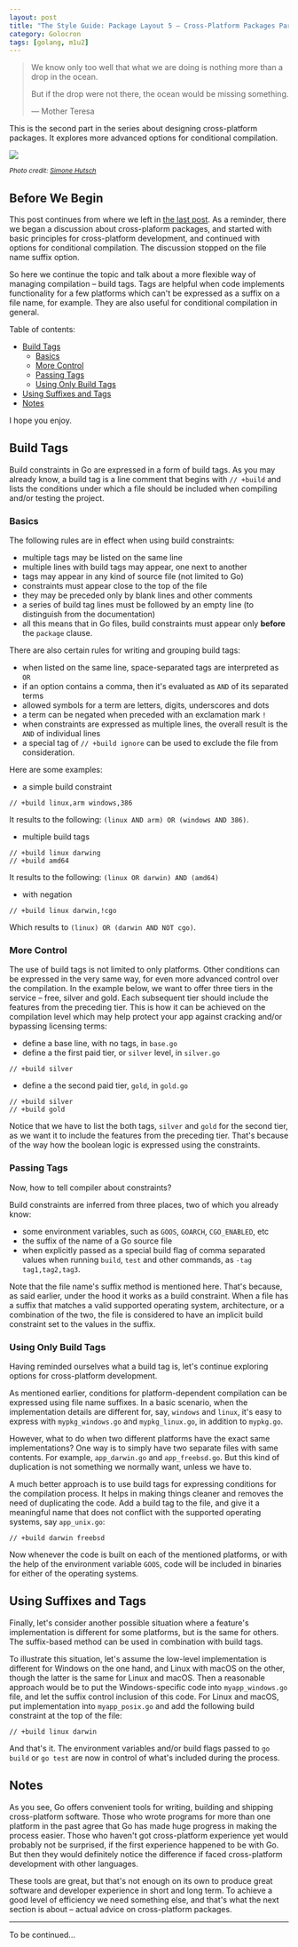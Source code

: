 ```yaml
---
layout: post
title: "The Style Guide: Package Layout 5 – Cross-Platform Packages Part II"
category: Golocron
tags: [golang, m1u2]
---
```


> We know only too well that what we are doing is nothing more than a drop in the ocean.
>
> But if the drop were not there, the ocean would be missing something.
>
> ― Mother Teresa

This is the second part in the series about designing cross-platform packages. It explores more advanced options for conditional compilation.


<!--more-->

![](/assets/m1u2_5.jpg)

<sub>_Photo credit:_ <a href="https://unsplash.com/@heysupersimi" target="_blank">_Simone Hutsch_</a></sub>


## Before We Begin

This post continues from where we left in [the last post](https://blog.pavelbrm.com/golocron/2021/04/17/package-layout-cross/). As a reminder, there we began a discussion about cross-plaform packages, and started with basic principles for cross-platform development, and continued with options for conditional compilation. The discussion stopped on the file name suffix option.

So here we continue the topic and talk about a more flexible way of managing compilation – build tags. Tags are helpful when code implements functionality for a few platforms which can't be expressed as a suffix on a file name, for example. They are also useful for conditional compilation in general.

Table of contents:
- [Build Tags](#build-tags)
  - [Basics](#basics)
  - [More Control](#more-control)
  - [Passing Tags](#passing-tags)
  - [Using Only Build Tags](#using-only-build-tags)
- [Using Suffixes and Tags](#using-suffixes-and-tags)
- [Notes](#notes)

I hope you enjoy.


## Build Tags

Build constraints in Go are expressed in a form of build tags. As you may already know, a build tag is a line comment that begins with `// +build` and lists the conditions under which a file should be included when compiling and/or testing the project.


### Basics

The following rules are in effect when using build constraints:
- multiple tags may be listed on the same line
- multiple lines with build tags may appear, one next to another
- tags may appear in any kind of source file (not limited to Go)
- constraints must appear close to the top of the file
- they may be preceded only by blank lines and other comments
- a series of build tag lines must be followed by an empty line (to distinguish from the documentation)
- all this means that in Go files, build constraints must appear only **before** the `package` clause.

There are also certain rules for writing and grouping build tags:
- when listed on the same line, space-separated tags are interpreted as `OR`
- if an option contains a comma, then it's evaluated as `AND` of its separated terms
- allowed symbols for a term are letters, digits, underscores and dots
- a term can be negated when preceded with an exclamation mark `!`
- when constraints are expressed as multiple lines, the overall result is the `AND` of individual lines
- a special tag of `// +build ignore` can be used to exclude the file from consideration.

Here are some examples:
- a simple build constraint

```golang
// +build linux,arm windows,386
```
It results to the following: `(linux AND arm) OR (windows AND 386)`.

- multiple build tags

```golang
// +build linux darwing
// +build amd64
```
It results to the following: `(linux OR darwin) AND (amd64)`

- with negation

```golang
// +build linux darwin,!cgo
```
Which results to `(linux) OR (darwin AND NOT cgo)`.


### More Control

The use of build tags is not limited to only platforms. Other conditions can be expressed in the very same way, for even more advanced control over the compilation. In the example below, we want to offer three tiers in the service – free, silver and gold. Each subsequent tier should include the features from the preceding tier. This is how it can be achieved on the compilation level which may help protect your app against cracking and/or bypassing licensing terms:
- define a base line, with no tags, in `base.go`
- define a the first paid tier, or `silver` level, in `silver.go`

```golang
// +build silver
```

- define a the second paid tier, `gold`, in `gold.go`

```golang
// +build silver
// +build gold
```

Notice that we have to list the both tags, `silver` and `gold` for the second tier, as we want it to include the features from the preceding tier. That's because of the way how the boolean logic is expressed using the constraints.


### Passing Tags

Now, how to tell compiler about constraints?

Build constraints are inferred from three places, two of which you already know:
- some environment variables, such as `GOOS`, `GOARCH`, `CGO_ENABLED`, etc
- the suffix of the name of a Go source file
- when explicitly passed as a special build flag of comma separated values when running `build`, `test` and other commands, as `-tag tag1,tag2,tag3`.

Note that the file name's suffix method is mentioned here. That's because, as said earlier, under the hood it works as a build constraint. When a file has a suffix that matches a valid supported operating system, architecture, or a combination of the two, the file is considered to have an implicit build constraint set to the values in the suffix.


### Using Only Build Tags

Having reminded ourselves what a build tag is, let's continue exploring options for cross-platform development.

As mentioned earlier, conditions for platform-dependent compilation can be expressed using file name suffixes. In a basic scenario, when the implementation details are different for, say, `windows` and `linux`, it's easy to express with `mypkg_windows.go` and `mypkg_linux.go`, in addition to `mypkg.go`.

However, what to do when two different platforms have the exact same implementations? One way is to simply have two separate files with same contents. For example, `app_darwin.go` and `app_freebsd.go`. But this kind of duplication is not something we normally want, unless we have to.

A much better approach is to use build tags for expressing conditions for the compilation process. It helps in making things cleaner and removes the need of duplicating the code. Add a build tag to the file, and give it a meaningful name that does not conflict with the supported operating systems, say `app_unix.go`:

```golang
// +build darwin freebsd
```

Now whenever the code is built on each of the mentioned platforms, or with the help of the environment variable `GOOS`, code will be included in binaries for either of the operating systems.


## Using Suffixes and Tags

Finally, let's consider another possible situation where a feature's implementation is different for some platforms, but is the same for others. The suffix-based method can be used in combination with build tags.

To illustrate this situation, let's assume the low-level implementation is different for Windows on the one hand, and Linux with macOS on the other, though the latter is the same for Linux and macOS. Then a reasonable approach would be to put the Windows-specific code into `myapp_windows.go` file, and let the suffix control inclusion of this code. For Linux and macOS, put implementation into `myapp_posix.go` and add the following build constraint at the top of the file:

```golang
// +build linux darwin
```

And that's it. The environment variables and/or build flags passed to `go build` or `go test` are now in control of what's included during the process.


## Notes

As you see, Go offers convenient tools for writing, building and shipping cross-platform software. Those who wrote programs for more than one platform in the past agree that Go has made huge progress in making the process easier. Those who haven't got cross-platform experience yet would probably not be surprised, if the first experience happened to be with Go. But then they would definitely notice the difference if faced cross-platform development with other languages.

These tools are great, but that's not enough on its own to produce great software and developer experience in short and long term. To achieve a good level of efficiency we need something else, and that's what the next section is about – actual advice on cross-platform packages.

---

To be continued...
